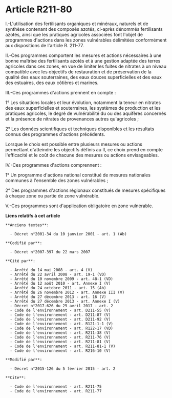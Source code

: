 # Article R211-80

I.-L'utilisation des fertilisants organiques et minéraux, naturels et de synthèse contenant des composés azotés, ci-après
dénommés fertilisants azotés, ainsi que les pratiques agricoles associées font l'objet de programmes d'actions dans les zones
vulnérables délimitées conformément aux dispositions 
    de l'article R. 211-77. 

II.-Ces programmes comportent les mesures et actions nécessaires à une bonne maîtrise des fertilisants azotés et à une
gestion adaptée des terres agricoles dans ces zones, en vue de limiter les fuites de nitrates à un niveau compatible avec les
objectifs de restauration et de préservation de la qualité des eaux souterraines, des eaux douces superficielles et des eaux
des estuaires, des eaux côtières et marines. 

III.-Ces programmes d'actions prennent en compte : 

1° Les situations locales et leur évolution, notamment la teneur en nitrates des eaux superficielles et souterraines, les
systèmes de production et les pratiques agricoles, le degré de vulnérabilité du ou des aquifères concernés et la présence de
nitrates de provenances autres qu'agricoles ; 

2° Les données scientifiques et techniques disponibles et les résultats connus des programmes d'actions précédents. 

Lorsque le choix est possible entre plusieurs mesures ou actions permettant d'atteindre les objectifs définis au II, ce choix
prend en compte l'efficacité et le coût de chacune des mesures ou actions envisageables. 

IV.-Ces programmes d'actions comprennent : 

1° Un programme d'actions national constitué de mesures nationales communes à l'ensemble des zones vulnérables ; 

2° Des programmes d'actions régionaux constitués de mesures spécifiques à chaque zone ou partie de zone vulnérable. 

V.-Ces programmes sont d'application obligatoire en zone vulnérable.

**Liens relatifs à cet article**

	**Anciens textes**:

	  - Décret n°2001-34 du 10 janvier 2001 - art. 1 (Ab)

	**Codifié par**:

	  - Décret n°2007-397 du 22 mars 2007

	**Cité par**:

	  - Arrêté du 14 mai 2008 - art. 4 (V)
	  - Arrêté du 22 avril 2008 - art. 19-1 (VD)
	  - Arrêté du 10 novembre 2009 - art. 48-1 (VD)
	  - Arrêté du 12 août 2010 - art. Annexe I (V)
	  - Arrêté du 24 octobre 2011 - art. 15 (Ab)
	  - Arrêté du 26 novembre 2012 - art. Annexe III (V)
	  - Arrêté du 27 décembre 2013 - art. 16 (V)
	  - Arrêté du 27 décembre 2013 - art. Annexe I (V)
	  - Décret n°2017-626 du 25 avril 2017 - art. 2
	  - Code de l'environnement - art. D211-55 (V)
	  - Code de l'environnement - art. D211-87 (V)
	  - Code de l'environnement - art. D211-92 (V)
	  - Code de l'environnement - art. R121-1-1 (V)
	  - Code de l'environnement - art. R122-17 (VD)
	  - Code de l'environnement - art. R211-38 (V)
	  - Code de l'environnement - art. R211-76 (V)
	  - Code de l'environnement - art. R211-81 (V)
	  - Code de l'environnement - art. R211-81-1 (V)
	  - Code de l'environnement - art. R216-10 (V)

	**Modifié par**:

	  - Décret n°2015-126 du 5 février 2015 - art. 2

	**Cite**:

	  - Code de l'environnement - art. R211-75
	  - Code de l'environnement - art. R211-77

